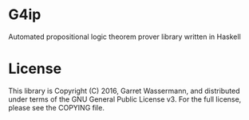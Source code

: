 G4ip
====

Automated propositional logic theorem prover library written in Haskell


License
=======

This library is Copyright (C) 2016, Garret Wassermann,
and distributed under terms of the GNU General Public License v3.
For the full license, please see the COPYING file.
